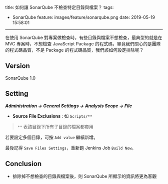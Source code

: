 title: 如何讓 SonarQube 不檢查特定目錄與檔案？
tags:
  - SonarQube
feature: images/feature/sonarqube.png
date: 2019-05-19 15:58:01
---
在使用 SonarQube 對專案做檢查時，有些目錄與檔案不想檢查，最典型的就是在 MVC 專案時，不想檢查 JavaScript Package 的程式碼，畢竟我們關心的是團隊的程式碼品質，不是 Package 的程式碼品質，我們該如何設定排除呢？

<!-- more -->

## Version

SonarQube 1.0

## Setting

***Administration -> General Settings -> Analysis Scope -> File***

* **Source File Exclusions** : 如 `Scripts/**`

> `**` 表該目錄下所有子目錄的檔案都套用

若要設定多個目錄，可按 `Add value` 繼續新增。

最後記得 `Save Files Settings`，重新跑 Jenkins Job `Build Now`。

## Conclusion

* 排除掉不想檢查的目錄與檔案後，則 SonarQube 所顯示的資訊將更為客觀